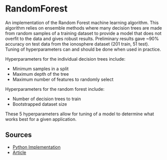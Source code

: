 # RandomForest

An implementation of the Random Forest machine learning algorithm. This algorithm relies on ensemble methods where many decision trees are made from random samples of a training dataset to provide a model that does not overfit to the data and gives robust results. Preliminary results gave ~90% accuracy on test data from the ionosphere dataset (201 train, 51 test). Tuning of hyperparameters can and should be done when used in practice.

Hyperparameters for the individual decision trees include:
- Minimum samples in a split
- Maximum depth of the tree
- Maximum number of features to randomly select

Hyperparameters for the random forest include:
- Number of decision trees to train
- Bootstrapped dataset size

These 5 hyperparameters allow for tuning of a model to determine what works best for a given application.

## Sources
- [Python Implementation](https://github.com/Suji04/ML_from_Scratch/blob/master/decision%20tree%20classification.ipynb)
- [Article](https://towardsdatascience.com/decision-tree-and-random-forest-explained-8d20ddabc9dd)
